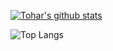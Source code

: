 [![Tohar's github stats](https://github-readme-stats.vercel.app/api?username=markovit-mvla&theme=tokyonight)](https://github.com/markovit-mvla/github-readme-stats)

![Top Langs](https://github-readme-stats.vercel.app/api/top-langs/?username=markovit-mvla&theme=tokyonight)
